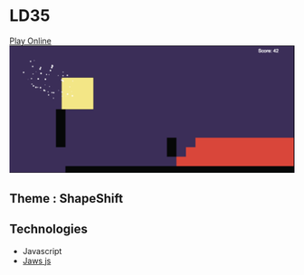 # LD35

[Play Online](https://guillaume-gomez.github.io/LD35/)
![Game](css/screen-shot.png "ScreenShot")


## Theme  : ShapeShift

## Technologies
- Javascript
- [Jaws js](http://jawsjs.com/)


